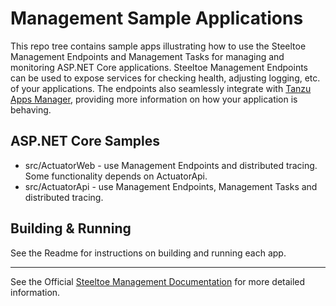 # Management Sample Applications

This repo tree contains sample apps illustrating how to use the Steeltoe Management Endpoints and Management Tasks for managing and monitoring ASP.NET Core applications.
Steeltoe Management Endpoints can be used to expose services for checking health, adjusting logging, etc. of your applications.
The endpoints also seamlessly integrate with [Tanzu Apps Manager](https://techdocs.broadcom.com/us/en/vmware-tanzu/platform/tanzu-platform-for-cloud-foundry/6-0/tpcf/console-index.html), providing more information on how your application is behaving.

## ASP.NET Core Samples

* src/ActuatorWeb - use Management Endpoints and distributed tracing. Some functionality depends on ActuatorApi.
* src/ActuatorApi - use Management Endpoints, Management Tasks and distributed tracing.

## Building & Running

See the Readme for instructions on building and running each app.

---

See the Official [Steeltoe Management Documentation](https://docs.steeltoe.io/api/v4/management/) for more detailed information.
